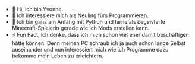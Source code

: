 - 👋 Hi, ich bin Yvonne.
- 👀 Ich interessiere mich als Neuling fürs Programmieren.
- 🌱 Ich bin ganz am Anfang mit Python und lerne als begeisterte Minecraft-Spielerin gerade wie ich Mods erstellen kann.
- ⚡ Fun Fact, ich denke, dass ich mich schon viel eher damit beschäftigen hätte können. Denn meinen PC schraub ich ja auch schon lange Selbst auseinander und nun interessiert mich wie ich Programme dazu bekomme mein Leben zu erleichtern.

<!---
Yveb/Yveb is a ✨ special ✨ repository because its `README.md` (this file) appears on your GitHub profile.
You can click the Preview link to take a look at your changes.
--->
